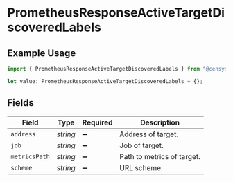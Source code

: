 # PrometheusResponseActiveTargetDiscoveredLabels

## Example Usage

```typescript
import { PrometheusResponseActiveTargetDiscoveredLabels } from "@censys/platform-sdk/models/components";

let value: PrometheusResponseActiveTargetDiscoveredLabels = {};
```

## Fields

| Field                      | Type                       | Required                   | Description                |
| -------------------------- | -------------------------- | -------------------------- | -------------------------- |
| `address`                  | *string*                   | :heavy_minus_sign:         | Address of target.         |
| `job`                      | *string*                   | :heavy_minus_sign:         | Job of target.             |
| `metricsPath`              | *string*                   | :heavy_minus_sign:         | Path to metrics of target. |
| `scheme`                   | *string*                   | :heavy_minus_sign:         | URL scheme.                |